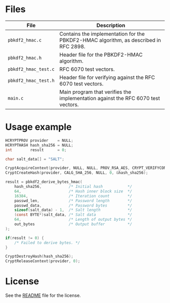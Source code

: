 # Files

| File | Description |
| --- | --- |
| `pbkdf2_hmac.c` | Contains the implementation for the PBKDF2-HMAC algorithm, as described in RFC 2898. |
| `pbkdf2_hmac.h` | Header file for the PBKDF2-HMAC algorithm. |
| `pbkdf2_hmac_test.c` | RFC 6070 test vectors. |
| `pbkdf2_hmac_test.h` | Header file for verifying against the RFC 6070 test vectors. |
| `main.c` | Main program that verifies the implementation against the RFC 6070 test vectors. |

# Usage example

```C
HCRYPTPROV provider    = NULL;
HCRYPTHASH hash_sha256 = NULL;
int        result      = 0;

char salt_data[] = "SALT";

CryptAcquireContext(provider, NULL, NULL, PROV_RSA_AES, CRYPT_VERIFYCONTEXT);
CryptCreateHash(provider, CALG_SHA_256, NULL, 0, &hash_sha256);

result = pbkdf2_derive_bytes_hmac(
    hash_sha256,            /* Initial hash           */
    64,                     /* Hash inner block size  */
    16384,                  /* Iteration count        */
    passwd_len,             /* Password length        */
    passwd_data,            /* Password bytes         */
    sizeof(salt_data) - 1,  /* Salt length            */
    (const BYTE*)salt_data, /* Salt data              */
    64,                     /* Length of output bytes */
    out_bytes               /* Output buffer          */
);

if(result != 0) {
    /* Failed to derive bytes. */
}

CryptDestroyHash(hash_sha256);
CryptReleaseContext(provider, 0);
```

# License

See the [README](README) file for the license.